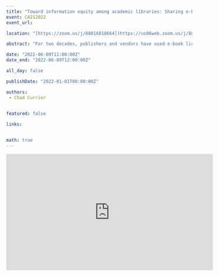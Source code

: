 ```yaml
---
title: "Toward information equity among academic libraries: Sharing e-books in the manner of print"
event: CAIS2022
event_url: 

location: "[https://zoom.us/j/88016818664](https://us06web.zoom.us/j/88016818664?wd=bWlEMk1oZ3FyWTVFNXZISUh4dlZJdz09)"

abstract: "For two decades, publishers and vendors have used e-book licenses to back academic libraries into a corner. These rightsholders and intermediaries lease rather than sell content, and they dictate what constitutes permitted downstream usages. Libraries have historically used interlibrary loans to fill gaps in collections, but publishers and vendors unilaterally claim that interlibrary loans of entire e-books infringe on their exclusive rights. As a result, libraries at small and mid-sized colleges and universities are constrained to providing patrons access only to e-books that fall within the limits of modest collections budgets. Grounded on the premise that e-book interlibrary loans are needed to advance and protect information equity in higher education, this presentation invites interdisciplinary discussions and collaboration with respect to the future of resource sharing in academic libraries."

date: "2022-06-09T11:00:00Z"
date_end: "2022-06-09T12:00:00Z"

all_day: false

publishDate: "2022-01-01T00:00:00Z"

authors:
 - Chad Currier
 

featured: false

links:


math: true
---
```


<iframe width="560" height="315" src="https://www.youtube.com/embed/Eo02nRoB7Dw" title="YouTube video player" frameborder="0" allow="accelerometer; autoplay; clipboard-write; encrypted-media; gyroscope; picture-in-picture" allowfullscreen></iframe>
